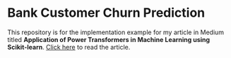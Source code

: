 # Bank Customer Churn Prediction

This repository is for the implementation example for my article in Medium titled **Application of Power Transformers in Machine Learning using Scikit-learn**. [Click here](https://medium.com/@sekarsw/application-of-power-transformers-in-machine-learning-using-scikit-learn-69ca95964148) to read the article.
